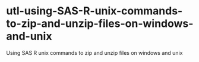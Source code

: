 # utl-using-SAS-R-unix-commands-to-zip-and-unzip-files-on-windows-and-unix
Using SAS R unix commands to zip and unzip files on windows and unix
